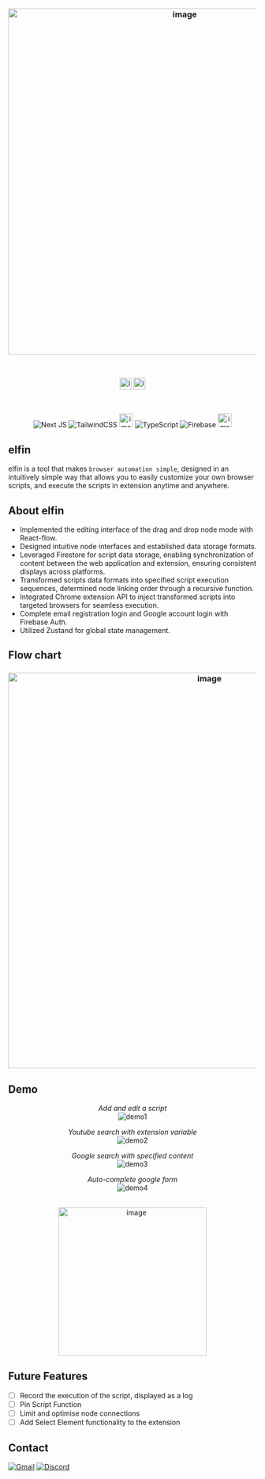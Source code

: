 <h3 align='center'>
  <img width="700" alt="image" src="https://github.com/finnzzzz/elfin/assets/110927910/e6f47452-48c6-4b37-bc00-a3dc898e5344">
</h3>
<br>
<div align='center' >
  
  [<img height="24" alt="image" src="https://img.shields.io/badge/✨ Website-8729FF">](https://elfin.vercel.app/) [<img height="24" alt="image" src="https://img.shields.io/badge/⚙️ Chrome_extension-FF8F27">](https://chrome.google.com/webstore/detail/elfin-browser-automation/ojjgkgnnebfjcocfceidjnekcdamfjbf)  
  
</div>
<br>
<div align='center' >

![Next JS](https://img.shields.io/badge/Next-black?style=for-the-badge&logo=next.js&logoColor=white)
![TailwindCSS](https://img.shields.io/badge/tailwindcss-%2338B2AC.svg?style=for-the-badge&logo=tailwind-css&logoColor=white)
<img height="28" alt="image" src="https://github.com/finnzzzz/elfin/assets/110927910/6efe97d7-6e83-41a2-bb96-a2049e4cd0b3">
![TypeScript](https://img.shields.io/badge/typescript-%23007ACC.svg?style=for-the-badge&logo=typescript&logoColor=white)
![Firebase](https://img.shields.io/badge/firebase-%23039BE5.svg?style=for-the-badge&logo=firebase)
<img height="28" alt="image" src="https://github.com/finnzzzz/elfin/assets/110927910/0bcc3427-caeb-45d1-a7dc-e0bf7553f741">

</div>

## elfin
elfin is a tool that makes `browser automation simple`, designed in an intuitively simple way that allows you to easily customize your own browser scripts, and execute the scripts in extension anytime and anywhere.

## About elfin
- Implemented the editing interface of the drag and drop node mode with React-flow.
- Designed intuitive node interfaces and established data storage formats.
- Leveraged Firestore for script data storage, enabling synchronization of content between the web application and extension, ensuring consistent displays across platforms.
- Transformed scripts data formats into specified script execution sequences, determined node linking order through a recursive function.
- Integrated Chrome extension API to inject transformed scripts into targeted browsers for seamless execution.
- Complete email registration login and Google account login with Firebase Auth.
- Utilized Zustand for global state management.

## Flow chart
<h3 align='center'>
  
  <img width="800" alt="image" src="https://github.com/finnzzzz/elfin/assets/110927910/032fb08e-b10d-4a94-887f-a85a1e180ae6">
</h3>

## Demo
<div align='center' >
  
*Add and edit a script*<br>
![demo1](https://github.com/finnzzzz/elfin/assets/110927910/f4de48f6-9c54-44ca-a1dc-ff40eb92c70d) 

*Youtube search with extension variable*<br>
![demo2](https://github.com/finnzzzz/elfin/assets/110927910/8b6634b5-8688-46c0-9848-716adbb8dbd5)

*Google search with specified content*<br>
![demo3](https://github.com/finnzzzz/elfin/assets/110927910/d8c57538-f5e9-4f74-bac1-fec230203454)

*Auto-complete google form*<br>
![demo4](https://github.com/finnzzzz/elfin/assets/110927910/2bbc3d96-9a6a-41b7-86a6-d51fd243a19b)
</div>
<br>

<div align='center'>
  
  <img width="300" alt="image" src="https://github.com/finnzzzz/elfin/assets/110927910/976ff10d-d211-43be-8306-12dec5da0c32">

</div>

## Future Features

- [ ] Record the execution of the script, displayed as a log
- [ ] Pin Script Function
- [ ] Limit and optimise node connections
- [ ] Add Select Element functionality to the extension

## Contact

<a href="mailto:finndev0303@gmail.com" target="_blank">![Gmail](https://img.shields.io/badge/Gmail-D14836?style=for-the-badge&logo=gmail&logoColor=white)</a>
<a href="https://discordapp.com/users/361719252404928513" target="_blank">![Discord](https://img.shields.io/badge/Discord-%235865F2.svg?style=for-the-badge&logo=discord&logoColor=white)</a>
